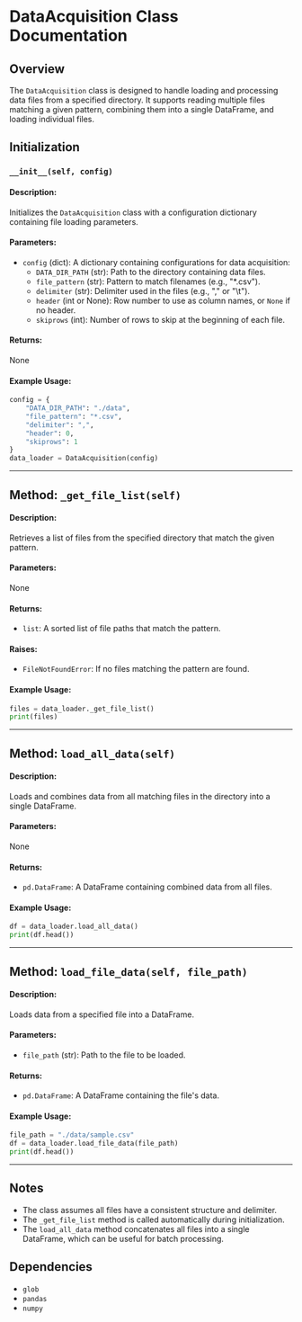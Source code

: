 # DataAcquisition Class Documentation

## Overview
The `DataAcquisition` class is designed to handle loading and processing data files from a specified directory. It supports reading multiple files matching a given pattern, combining them into a single DataFrame, and loading individual files.

## Initialization

### `__init__(self, config)`
#### Description:
Initializes the `DataAcquisition` class with a configuration dictionary containing file loading parameters.

#### Parameters:
- `config` (dict): A dictionary containing configurations for data acquisition:
  - `DATA_DIR_PATH` (str): Path to the directory containing data files.
  - `file_pattern` (str): Pattern to match filenames (e.g., "*.csv").
  - `delimiter` (str): Delimiter used in the files (e.g., "," or "\t").
  - `header` (int or None): Row number to use as column names, or `None` if no header.
  - `skiprows` (int): Number of rows to skip at the beginning of each file.

#### Returns:
None

#### Example Usage:
```python
config = {
    "DATA_DIR_PATH": "./data",
    "file_pattern": "*.csv",
    "delimiter": ",",
    "header": 0,
    "skiprows": 1
}
data_loader = DataAcquisition(config)
```

---

## Method: `_get_file_list(self)`

#### Description:
Retrieves a list of files from the specified directory that match the given pattern.

#### Parameters:
None

#### Returns:
- `list`: A sorted list of file paths that match the pattern.

#### Raises:
- `FileNotFoundError`: If no files matching the pattern are found.

#### Example Usage:
```python
files = data_loader._get_file_list()
print(files)
```

---

## Method: `load_all_data(self)`
#### Description:
Loads and combines data from all matching files in the directory into a single DataFrame.

#### Parameters:
None

#### Returns:
- `pd.DataFrame`: A DataFrame containing combined data from all files.

#### Example Usage:
```python
df = data_loader.load_all_data()
print(df.head())
```

---

## Method: `load_file_data(self, file_path)`
#### Description:
Loads data from a specified file into a DataFrame.

#### Parameters:
- `file_path` (str): Path to the file to be loaded.

#### Returns:
- `pd.DataFrame`: A DataFrame containing the file's data.

#### Example Usage:
```python
file_path = "./data/sample.csv"
df = data_loader.load_file_data(file_path)
print(df.head())
```

---

## Notes
- The class assumes all files have a consistent structure and delimiter.
- The `_get_file_list` method is called automatically during initialization.
- The `load_all_data` method concatenates all files into a single DataFrame, which can be useful for batch processing.

## Dependencies
- `glob`
- `pandas`
- `numpy`


